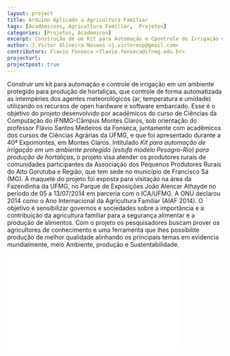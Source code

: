 ```yaml
---
layout: project
title: Arduino Aplicado a Agricultura Famíliar
tags: [Academicoss, Agricultura Famíliar,  Projetos]
categories: [Projetos, Academicos]
excerpt: Construção de um Kit para Automação e Cpontrole de Irrigação em um ambiente protegido para produção de hortaliças
author: J.Victor Oliveira Novaes <j.victoresp@gmail.com> 
contributors: Flavio Fonseca <flavio.fonseca@ifnmg.edu.br>
projecturl: 
projectpost: true
---
```


Construir um kit para automação e controle de irrigação em um ambiente protegido para produção de hortaliças, que controle de forma automatizada as intempéries dos agentes meteorológicos (ar, temperatura e umidade) utilizando os recursos de open hardware e software embarcado. Esse é o objetivo do projeto desenvolvido por acadêmicos do curso de Ciências da Computação do IFNMG-Câmpus Montes Claros, sob orientação do professor Flávio Santos Medeiros da Fonseca, juntamente com acadêmicos dos cursos de Ciências Agrárias da UFMG, e que foi apresentado durante a 40ª Expomontes, em Montes Claros. Intitulado *Kit para automação de irrigação em um ambiente protegido (estufa modelo Pesagro-Rio) para produção de hortaliças*, o projeto visa atender os produtores rurais de comunidades participantes da Associação dos Pequenos Produtores Rurais do Alto Gorutuba e Região, que tem sede no município de Francisco Sá (MG). A maquete do projeto foi exposta para visitação na área da Fazendinha da UFMG, no Parque de Exposições João Alencar Athayde no período de 05 a 13/07/2014 em parceria com o ICA/UFMG. A ONU declarou 2014 como o Ano Internacional da Agricultura Familiar (AIAF 2014). O objetivo é sensibilizar governos e sociedades sobre a importância e a contribuição da agricultura familiar para a segurança alimentar e a produção de alimentos. Com o projeto os pesquisadores buscam prover os agricultores de conhecimento e uma ferramenta que lhes possibilite produção de melhor qualidade alinhando os principais temas em evidencia mundialmente, meio Ambiente, produção e Sustentabilidade.

<iframe width="400" height="225" src="//www.youtube.com/embed/z1jKqEY3S58" frameborder="0" allowfullscreen></iframe>
